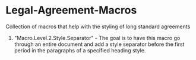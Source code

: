 # Legal-Agreement-Macros
Collection of macros that help with the styling of long standard agreements

1. "Macro.Level.2.Style.Separator" - The goal is to have this macro go through an entire document and add a style separator before the first period in the paragraphs of a specified heading style. 
